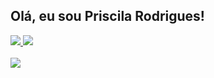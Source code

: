 ## Olá, eu sou Priscila Rodrigues!

<div class="github-statics">
<a href="https://github.com/priscilarodriguess">

<img aling="left" src="https://github-readme-stats.vercel.app/api?username=priscilarodriguess&show_icons=true&theme=radical">
</a>

<a href="https://github.com/priscilarodriguess">
<img aling="right" src="https://github-readme-stats.vercel.app/api/top-langs/?username=priscilarodriguess&layout=compact&theme=radical">
</a>

</div>
</br>
<div class="contato">
<img src="https://img.shields.io/badge/LinkedIn-0077B5?style=for-the-badge&logo=linkedin&logoColor=white">
</div>
